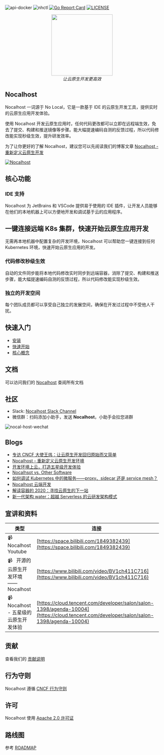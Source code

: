 ![api-docker](https://github.com/nocalhost/nocalhost/workflows/api-docker/badge.svg?branch=main)
![nhctl](https://github.com/nocalhost/nocalhost/workflows/nhctl/badge.svg?branch=main)
[![Go Report Card](https://goreportcard.com/badge/github.com/nocalhost/nocalhost)](https://goreportcard.com/report/github.com/nocalhost/nocalhost)
[![LICENSE](https://img.shields.io/github/license/nocalhost/nocalhost)](https://github.com/nocalhost/nocalhost/blob/main/LICENSE)

<p align="center">
    <a href="https://nocalhost.dev">
        <img src='https://user-images.githubusercontent.com/3713305/123894696-305fc480-d991-11eb-960a-e87d8bd7acbf.png' width="200"/>
    </a>
    <br />
    <em>让云原生开发更高效</em>
</p>

## Nocalhost

Nocalhost 一词源于 No Local，它是一款基于 IDE 的云原生开发工具，提供实时的云原生应用开发体验。

使用 Nocalhost 开发云原生应用时，任何代码更改都可以立即在远程端生效，免去了提交、构建和推送镜像等步骤。能大幅提速编码自测的反馈过程，所以代码修改能实现秒级生效，提升研发效率。

为了让你更好的了解 Nocalhost，建议您可以先阅读我们的博客文章 [Nocalhost - 重新定义云原生开发](https://nocalhost.dev/zh/Blog/redefine-cloud-native-dev-environment/)

[![Nocalhost](https://img.youtube.com/vi/z7I-vopn-gQ/0.jpg)](https://www.bilibili.com/video/BV1RX4y1w7hB?share_source=copy_web)

## 核心功能

### IDE 支持

Nocalhost 为 JetBrains 和 VSCode 提供易于使用的 IDE 插件，让开发人员能够在他们的本地机器上可以方便地开发和调试基于云的应用程序。

## 一键连接远端 K8s 集群，快速开始云原生应用开发

无需再本地机器中配置复杂的开发环境，Nocalhost 可以帮助您一键连接到任何 Kubernetes 环境，快速开始云原生应用的开发。

### 代码修改秒级生效

自动的文件同步能将本地代码修改实时同步到远端容器，消除了提交、构建和推送步骤，能大幅提速编码自测的反馈过程，所以代码修改能实现秒级生效。

### 独立的开发空间

每个团队成员都可以享受自己独立的发展空间，确保在开发过过程中不受他人干扰。

## 快速入门

* [安装](https://nocalhost.dev/zh/installation/)
* [快速开始](https://nocalhost.dev/zh/getting-started/)
* [核心概念](https://nocalhost.dev/zh/core-concept/)

## 文档

可以访问我们的 [Nocalhost](https://nocalhost.dev/) 查阅所有文档

## 社区

* Slack: [Nocalhost Slack Channel](https://nocalhost.slack.com/)
* 微信群：扫码添加小助手，发送 **Nocalhost**，小助手会拉您进群

![nocal-host-wechat](https://user-images.githubusercontent.com/3713305/123894953-a2d0a480-d991-11eb-88af-9082d14b0c2c.png)

## Blogs

* [专访 CNCF 大使王炜：让云原生开发回归原始而又简单](https://mp.weixin.qq.com/s/nb4pgaqFX_gssx4HySKIoA)
* [Nocalhost - 重新定义云原生开发环境](https://mp.weixin.qq.com/s/Royq17eSgC7c-WSPbKlfuw)
* [开发环境上云，打造五星级开发体验](https://help.coding.net/insight/posts/b18262fc/)
* [Nocalhsot vs. Other Software](https://nocalhost.dev/zh/Blog/compare-with-x/)
* [如何调试 Kubernetes 中的微服务——proxy、sidecar 还是 service mesh？](https://www.tetrate.io/blog/how-to-debug-microservices-in-kubernetes-with-proxy-sidecar-or-service-mesh/?lang=zh-hans)
* [Nocalhost 云端开发](https://codeandcode.cn/2021/01/15/Nocalhost%E4%BB%8B%E7%BB%8D/)
* [解读容器的 2020：寻找云原生的下一站](https://xie.infoq.cn/article/b0b27ecb2ae91ff59e5faa392)
* [新一代架构 water：超越 Serverless 的云研发架构模式](https://www.phodal.com/blog/next-generation-code-architecture/)


## 宣讲和资料

| 类型 | 连接 |
| ---------- | ---- |
| :video_camera: &nbsp; Nocalhost Youtube | [https://space.bilibili.com/1849382439](https://space.bilibili.com/1849382439) |
| :video_camera: &nbsp; 开源的云原生开发环境 —— Nocalhost | [https://www.bilibili.com/video/BV1ch411C716](https://www.bilibili.com/video/BV1ch411C716) |
| :video_camera: &nbsp; Nocalhost - 五星级的云原生开发体验 | [https://cloud.tencent.com/developer/salon/salon-1398/agenda-10004](https://cloud.tencent.com/developer/salon/salon-1398/agenda-10004) |

## 贡献

查看我们的 [贡献说明](./CONTRIBUTING.md)

## 行为守则

Nocalhost 遵循 [CNCF 行为守则](https://github.com/cncf/foundation/blob/master/code-of-conduct.md)

## 许可

Nocalhost 使用 [Apache 2.0 许可证](./LICENSE)

## 路线图

参考 [ROADMAP](./ROADMAP.md)

